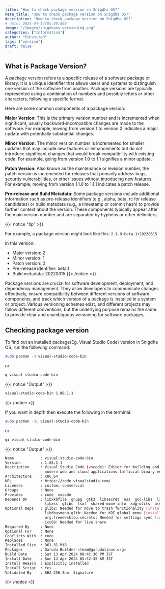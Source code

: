 ```yaml
---
title: "How to check package version on Snigdha OS?"
meta_title: "How to check package version on Snigdha OS?"
description: "How to check package version on Snigdha OS?"
# date: 2024-04-14T05:00:00Z
image: "/images/snigdhaos-versioning.png"
categories: ["Information"]
author: "Eshanized"
tags: ["version"]
draft: false
---
```


## What is Package Version?
A package version refers to a specific release of a software package or library. It is a unique identifier that allows users and systems to distinguish one version of the software from another. Package versions are typically represented using a combination of numbers and possibly letters or other characters, following a specific format.

Here are some common components of a package version:

**Major Version**: This is the primary version number and is incremented when significant, usually backward-incompatible changes are made to the software. For example, moving from version 1 to version 2 indicates a major update with potentially substantial changes.

**Minor Version**: The minor version number is incremented for smaller updates that may include new features or enhancements but do not introduce significant changes that would break compatibility with existing code. For example, going from version 1.0 to 1.1 signifies a minor update.

**Patch Version**: Also known as the maintenance or revision number, the patch version is incremented for releases that primarily address bugs, security vulnerabilities, or other issues without introducing new features. For example, moving from version 1.1.0 to 1.1.1 indicates a patch release.

**Pre-release and Build Metadata**: Some package versions include additional information such as pre-release identifiers (e.g., alpha, beta, rc for release candidates) or build metadata (e.g., a timestamp or commit hash) to provide further context about the version. These components typically appear after the main version number and are separated by hyphens or other delimiters.

{{< notice "tip" >}}

For example, a package version might look like this: `2.1.0-beta.1+20220315`.

In this version:
- Major version: 2
- Minor version: 1
- Patch version: 0
- Pre-release identifier: beta.1
- Build metadata: 20220315
{{< /notice >}}

Package versions are crucial for software development, deployment, and dependency management. They allow developers to communicate changes effectively, ensure compatibility between different versions of software components, and track which version of a package is installed in a system or project. Various versioning schemes exist, and different projects may follow different conventions, but the underlying purpose remains the same: to provide clear and unambiguous versioning for software packages.

## Checking package version
To find out an installed package(Eg. Visual Studio Code) version in Snigdha OS, run the following command:
```bash
sudo pacman -Q visual-studio-code-bin
```
or
```bash
q visual-studio-code-bin
```

{{< notice "Output" >}}
```bash
visual-studio-code-bin 1.88.1-1
```
{{< /notice >}}

If you want in depth then execute the following in the terminal:
```bash
sudo pacman -Qi visual-studio-code-bin
```
or
```bash
qi visual-studio-code-bin
```

{{< notice "Output" >}}
```bash
Name            : visual-studio-code-bin
Version         : 1.88.1-1
Description     : Visual Studio Code (vscode): Editor for building and debugging
                  modern web and cloud applications (official binary version)
Architecture    : x86_64
URL             : https://code.visualstudio.com/
Licenses        : custom: commercial
Groups          : None
Provides        : code  vscode
Depends On      : libxkbfile  gnupg  gtk3  libsecret  nss  gcc-libs  libnotify
                  libxss  glibc  lsof  shared-mime-info  xdg-utils  alsa-lib
Optional Deps   : glib2: Needed for move to trash functionality [installed]
                  libdbusmenu-glib: Needed for KDE global menu [installed]
                  org.freedesktop.secrets: Needed for settings sync [installed]
                  icu69: Needed for live share
Required By     : None
Optional For    : None
Conflicts With  : code
Replaces        : None
Installed Size  : 361.31 MiB
Packager        : Garuda Builder <team@garudalinux.org>
Build Date      : Sat 13 Apr 2024 08:41:36 PM IST
Install Date    : Sun 14 Apr 2024 05:52:35 AM IST
Install Reason  : Explicitly installed
Install Script  : Yes
Validated By    : SHA-256 Sum  Signature
```
{{< /notice >}}